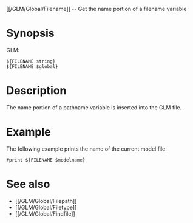 [[/GLM/Global/Filename]] -- Get the name portion of a filename variable

# Synopsis

GLM:

~~~
${FILENAME string}
${FILENAME $global}
~~~

# Description

The name portion of a pathname variable is inserted into the GLM file.

# Example

The following example prints the name of the current model file:

~~~
#print ${FILENAME $modelname}
~~~

# See also

* [[/GLM/Global/Filepath]]
* [[/GLM/Global/Filetype]]
* [[/GLM/Global/Findfile]]
